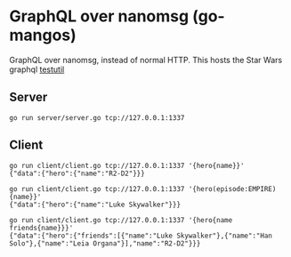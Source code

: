 # GraphQL over nanomsg (go-mangos)

GraphQL over nanomsg, instead of normal HTTP.
This hosts the Star Wars graphql [testutil](https://github.com/graphql-go/graphql/blob/master/testutil/testutil.go)

## Server

```
go run server/server.go tcp://127.0.0.1:1337
```

## Client

```
go run client/client.go tcp://127.0.0.1:1337 '{hero{name}}'
{"data":{"hero":{"name":"R2-D2"}}}

go run client/client.go tcp://127.0.0.1:1337 '{hero(episode:EMPIRE){name}}'
{"data":{"hero":{"name":"Luke Skywalker"}}}

go run client/client.go tcp://127.0.0.1:1337 '{hero{name friends{name}}}'
{"data":{"hero":{"friends":[{"name":"Luke Skywalker"},{"name":"Han Solo"},{"name":"Leia Organa"}],"name":"R2-D2"}}}
```
